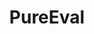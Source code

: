 ---
layout: home

title: PureEval
titleTemplate: A JavaScript Functional Programming Toolset

hero:
  name: PureEval
  text: Functional Programming in JavaScript
  tagline: Elegant functional programming in JavaScript, all ready to go.
  actions:
    - theme: brand
      text: Get Started
      link: /guide/getting-started
    - theme: alt
      text: View on GitHub
      link: https://github.com/PureEval/PureEval

features:
  - title: Currying or Partial Evaluation
    details: Support for functions with arbitrary arguments to be curried.
  - title: Everything you need for Functional Programming with JavaScript
    details: PureEval has built-in Monad and Optics components, and unique non-variable binding iterate strategy included.
  - title: Lightweight
    details: PureEval is lightweight and easy to integrate.
---
